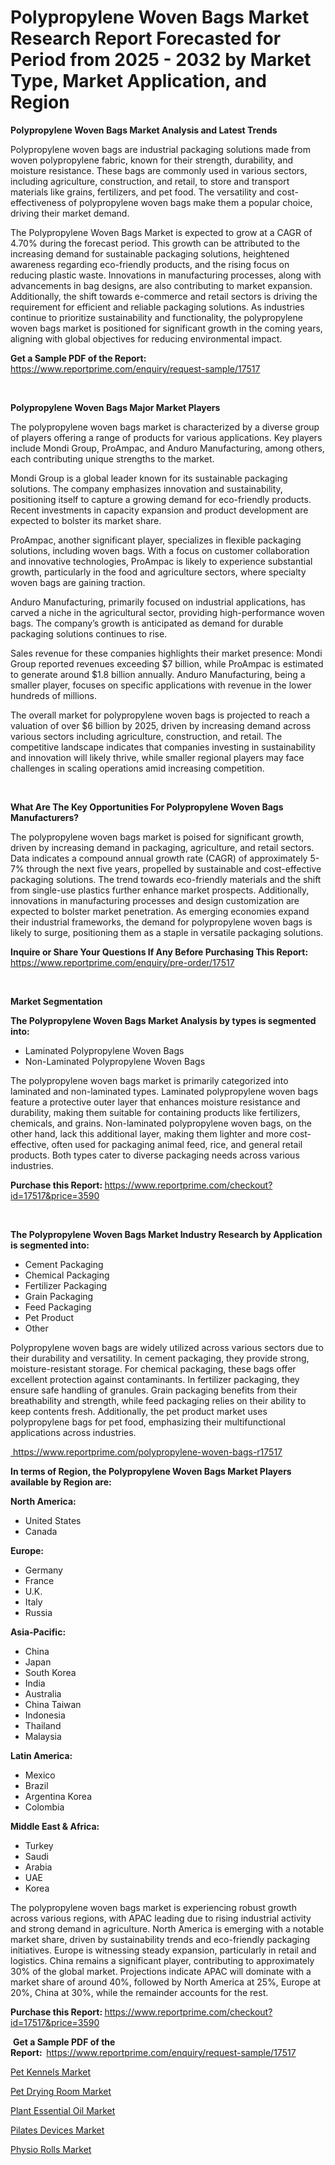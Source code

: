 <p><h1>Polypropylene Woven Bags Market Research Report Forecasted for Period from 2025 -  2032 by Market Type, Market Application, and Region</h1></p><p><strong>Polypropylene Woven Bags Market Analysis and Latest Trends</strong></p>
<p><p>Polypropylene woven bags are industrial packaging solutions made from woven polypropylene fabric, known for their strength, durability, and moisture resistance. These bags are commonly used in various sectors, including agriculture, construction, and retail, to store and transport materials like grains, fertilizers, and pet food. The versatility and cost-effectiveness of polypropylene woven bags make them a popular choice, driving their market demand.</p><p>The Polypropylene Woven Bags Market is expected to grow at a CAGR of 4.70% during the forecast period. This growth can be attributed to the increasing demand for sustainable packaging solutions, heightened awareness regarding eco-friendly products, and the rising focus on reducing plastic waste. Innovations in manufacturing processes, along with advancements in bag designs, are also contributing to market expansion. Additionally, the shift towards e-commerce and retail sectors is driving the requirement for efficient and reliable packaging solutions. As industries continue to prioritize sustainability and functionality, the polypropylene woven bags market is positioned for significant growth in the coming years, aligning with global objectives for reducing environmental impact.</p></p>
<p><strong>Get a Sample PDF of the Report:&nbsp;</strong> <a href="https://www.reportprime.com/enquiry/request-sample/17517?utm_campaign=1110&utm_medium=2&utm_source=Github&utm_content=ia&utm_term=18032025&utm_id=polypropylene-woven-bags">https://www.reportprime.com/enquiry/request-sample/17517</a></p>
<p>&nbsp;</p>
<p><strong>Polypropylene Woven Bags Major Market Players</strong></p>
<p><p>The polypropylene woven bags market is characterized by a diverse group of players offering a range of products for various applications. Key players include Mondi Group, ProAmpac, and Anduro Manufacturing, among others, each contributing unique strengths to the market.</p><p>Mondi Group is a global leader known for its sustainable packaging solutions. The company emphasizes innovation and sustainability, positioning itself to capture a growing demand for eco-friendly products. Recent investments in capacity expansion and product development are expected to bolster its market share.</p><p>ProAmpac, another significant player, specializes in flexible packaging solutions, including woven bags. With a focus on customer collaboration and innovative technologies, ProAmpac is likely to experience substantial growth, particularly in the food and agriculture sectors, where specialty woven bags are gaining traction.</p><p>Anduro Manufacturing, primarily focused on industrial applications, has carved a niche in the agricultural sector, providing high-performance woven bags. The company’s growth is anticipated as demand for durable packaging solutions continues to rise.</p><p>Sales revenue for these companies highlights their market presence: Mondi Group reported revenues exceeding $7 billion, while ProAmpac is estimated to generate around $1.8 billion annually. Anduro Manufacturing, being a smaller player, focuses on specific applications with revenue in the lower hundreds of millions.</p><p>The overall market for polypropylene woven bags is projected to reach a valuation of over $6 billion by 2025, driven by increasing demand across various sectors including agriculture, construction, and retail. The competitive landscape indicates that companies investing in sustainability and innovation will likely thrive, while smaller regional players may face challenges in scaling operations amid increasing competition.</p></p>
<p>&nbsp;</p>
<p><strong>What Are The Key Opportunities For Polypropylene Woven Bags Manufacturers?</strong></p>
<p><p>The polypropylene woven bags market is poised for significant growth, driven by increasing demand in packaging, agriculture, and retail sectors. Data indicates a compound annual growth rate (CAGR) of approximately 5-7% through the next five years, propelled by sustainable and cost-effective packaging solutions. The trend towards eco-friendly materials and the shift from single-use plastics further enhance market prospects. Additionally, innovations in manufacturing processes and design customization are expected to bolster market penetration. As emerging economies expand their industrial frameworks, the demand for polypropylene woven bags is likely to surge, positioning them as a staple in versatile packaging solutions.</p></p>
<p><strong>Inquire or Share Your Questions If Any Before Purchasing This Report:</strong> <a href="https://www.reportprime.com/enquiry/pre-order/17517?utm_campaign=1110&utm_medium=2&utm_source=Github&utm_content=ia&utm_term=18032025&utm_id=polypropylene-woven-bags">https://www.reportprime.com/enquiry/pre-order/17517</a></p>
<p>&nbsp;</p>
<p><strong>Market Segmentation</strong></p>
<p><strong>The Polypropylene Woven Bags Market Analysis by types is segmented into:</strong></p>
<p><ul><li>Laminated Polypropylene Woven Bags</li><li>Non-Laminated Polypropylene Woven Bags</li></ul></p>
<p><p>The polypropylene woven bags market is primarily categorized into laminated and non-laminated types. Laminated polypropylene woven bags feature a protective outer layer that enhances moisture resistance and durability, making them suitable for containing products like fertilizers, chemicals, and grains. Non-laminated polypropylene woven bags, on the other hand, lack this additional layer, making them lighter and more cost-effective, often used for packaging animal feed, rice, and general retail products. Both types cater to diverse packaging needs across various industries.</p></p>
<p><strong>Purchase this Report:&nbsp;</strong><a href="https://www.reportprime.com/checkout?id=17517&price=3590&utm_campaign=1110&utm_medium=2&utm_source=Github&utm_content=ia&utm_term=18032025&utm_id=polypropylene-woven-bags">https://www.reportprime.com/checkout?id=17517&price=3590</a></p>
<p>&nbsp;</p>
<p><strong>The Polypropylene Woven Bags Market Industry Research by Application is segmented into:</strong></p>
<p><ul><li>Cement Packaging</li><li>Chemical Packaging</li><li>Fertilizer Packaging</li><li>Grain Packaging</li><li>Feed Packaging</li><li>Pet Product</li><li>Other</li></ul></p>
<p><p>Polypropylene woven bags are widely utilized across various sectors due to their durability and versatility. In cement packaging, they provide strong, moisture-resistant storage. For chemical packaging, these bags offer excellent protection against contaminants. In fertilizer packaging, they ensure safe handling of granules. Grain packaging benefits from their breathability and strength, while feed packaging relies on their ability to keep contents fresh. Additionally, the pet product market uses polypropylene bags for pet food, emphasizing their multifunctional applications across industries.</p></p>
<p><a href="https://www.reportprime.com/polypropylene-woven-bags-r17517?utm_campaign=1110&utm_medium=2&utm_source=Github&utm_content=ia&utm_term=18032025&utm_id=polypropylene-woven-bags">&nbsp;https://www.reportprime.com/polypropylene-woven-bags-r17517</a></p>
<p><strong>In terms of Region, the Polypropylene Woven Bags Market Players available by Region are:</strong></p>
<p>
    <p> <strong> North America: </strong>
        <ul>
            <li>United States</li>
            <li>Canada</li>
        </ul>
        </p> 
    <p> <strong> Europe: </strong>
        <ul>
            <li>Germany</li>
            <li>France</li>
            <li>U.K.</li>
            <li>Italy</li>
            <li>Russia</li>
        </ul>
        </p> 
    <p> <strong> Asia-Pacific: </strong>
        <ul>
            <li>China</li>
            <li>Japan</li>
            <li>South Korea</li>
            <li>India</li>
            <li>Australia</li>
            <li>China Taiwan</li>
            <li>Indonesia</li>
            <li>Thailand</li>
            <li>Malaysia</li>
        </ul>
        </p> 
    <p> <strong> Latin America: </strong>
        <ul>
            <li>Mexico</li>
            <li>Brazil</li>
            <li>Argentina Korea</li>
            <li>Colombia</li>
        </ul>
        </p> 
    <p> <strong> Middle East & Africa: </strong>
        <ul>
            <li>Turkey</li>
            <li>Saudi</li>
            <li>Arabia</li>
            <li>UAE</li>
            <li>Korea</li>
        </ul>
    </p>
    </p>
<p><p>The polypropylene woven bags market is experiencing robust growth across various regions, with APAC leading due to rising industrial activity and strong demand in agriculture. North America is emerging with a notable market share, driven by sustainability trends and eco-friendly packaging initiatives. Europe is witnessing steady expansion, particularly in retail and logistics. China remains a significant player, contributing to approximately 30% of the global market. Projections indicate APAC will dominate with a market share of around 40%, followed by North America at 25%, Europe at 20%, China at 30%, while the remainder accounts for the rest.</p></p>
<p><strong>Purchase this Report: </strong><a href="https://www.reportprime.com/checkout?id=17517&price=3590&utm_campaign=1110&utm_medium=2&utm_source=Github&utm_content=ia&utm_term=18032025&utm_id=polypropylene-woven-bags">https://www.reportprime.com/checkout?id=17517&price=3590</a></p>
<p>&nbsp;<strong>Get a Sample PDF of the Report:&nbsp;&nbsp;</strong><a href="https://www.reportprime.com/enquiry/request-sample/17517?utm_campaign=1110&utm_medium=2&utm_source=Github&utm_content=ia&utm_term=18032025&utm_id=polypropylene-woven-bags">https://www.reportprime.com/enquiry/request-sample/17517</a></p>
<p><strong></strong></p>
<p><p><a href="https://github.com/denighoylen1/Market-Research-Report-List-1/blob/main/pet-kennels-market.md?utm_campaign=1110&utm_medium=2&utm_source=Github&utm_content=ia&utm_term=18032025&utm_id=polypropylene-woven-bags">Pet Kennels Market</a></p><p><a href="https://github.com/tornapruttuz/Market-Research-Report-List-1/blob/main/pet-drying-room-market.md?utm_campaign=1110&utm_medium=2&utm_source=Github&utm_content=ia&utm_term=18032025&utm_id=polypropylene-woven-bags">Pet Drying Room Market</a></p><p><a href="https://github.com/barlevsebako/Market-Research-Report-List-1/blob/main/plant-essential-oil-market.md?utm_campaign=1110&utm_medium=2&utm_source=Github&utm_content=ia&utm_term=18032025&utm_id=polypropylene-woven-bags">Plant Essential Oil Market</a></p><p><a href="https://github.com/aertsfecto0h/Market-Research-Report-List-1/blob/main/pilates-devices-market.md?utm_campaign=1110&utm_medium=2&utm_source=Github&utm_content=ia&utm_term=18032025&utm_id=polypropylene-woven-bags">Pilates Devices Market</a></p><p><a href="https://github.com/luerabollevc/Market-Research-Report-List-1/blob/main/physio-rolls-market.md?utm_campaign=1110&utm_medium=2&utm_source=Github&utm_content=ia&utm_term=18032025&utm_id=polypropylene-woven-bags">Physio Rolls Market</a></p></p>